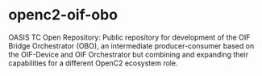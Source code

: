 # openc2-oif-obo
OASIS TC Open Repository: Public repository for development of the OIF Bridge Orchestrator (OBO), an intermediate producer-consumer based on the OIF-Device and OIF Orchestrator but combining and expanding their capabilities for a different OpenC2 ecosystem role.
